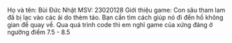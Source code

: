 Họ và tên: Bùi Đức Nhật
MSV: 23020128
Giới thiệu game: Con sâu tham lam đã bị lạc vào các ải do thèm táo. Bạn cần tìm cách giúp nó đi đến hố không gian để quay về.
Qua quá trình code thì em nghĩ game của xứng đáng ở ngưỡng điểm 7.5 - 8.5
